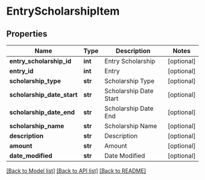 # EntryScholarshipItem

## Properties
Name | Type | Description | Notes
------------ | ------------- | ------------- | -------------
**entry_scholarship_id** | **int** | Entry Scholarship | [optional] 
**entry_id** | **int** | Entry | [optional] 
**scholarship_type** | **str** | Scholarship Type | [optional] 
**scholarship_date_start** | **str** | Scholarship Date Start | [optional] 
**scholarship_date_end** | **str** | Scholarship Date End | [optional] 
**scholarship_name** | **str** | Scholarship Name | [optional] 
**description** | **str** | Description | [optional] 
**amount** | **str** | Amount | [optional] 
**date_modified** | **str** | Date Modified | [optional] 

[[Back to Model list]](../README.md#documentation-for-models) [[Back to API list]](../README.md#documentation-for-api-endpoints) [[Back to README]](../README.md)


